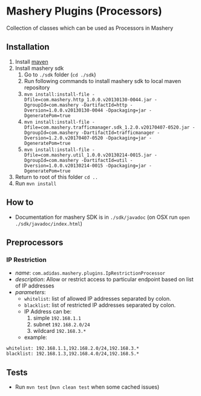 # Mashery Plugins (Processors)

Collection of classes which can be used as Processors in Mashery

## Installation

1. Install [maven](https://maven.apache.org/install.html)
2. Install mashery sdk
    1. Go to `./sdk` folder (`cd ./sdk`)
    2. Run following commands to install mashery sdk to local maven repository
    3. `mvn install:install-file -Dfile=com.mashery.http_1.0.0.v20130130-0044.jar -DgroupId=com.mashery -DartifactId=http -Dversion=1.0.0.v20130130-0044 -Dpackaging=jar -DgeneratePom=true`
    4. `mvn install:install-file -Dfile=com.mashery.trafficmanager.sdk_1.2.0.v20170407-0520.jar -DgroupId=com.mashery -DartifactId=trafficmanager -Dversion=1.2.0.v20170407-0520 -Dpackaging=jar -DgeneratePom=true`
    5. `mvn install:install-file -Dfile=com.mashery.util_1.0.0.v20130214-0015.jar -DgroupId=com.mashery -DartifactId=util -Dversion=1.0.0.v20130214-0015 -Dpackaging=jar -DgeneratePom=true`
3. Return to root of this folder `cd ..`
4. Run `mvn install`


## How to

- Documentation for mashery SDK is in `./sdk/javadoc` (on OSX run `open ./sdk/javadoc/index.html`)


## Preprocessors

### IP Restriction

- *name*: `com.adidas.mashery.plugins.IpRestrictionProcessor`
- *description*: Allow or restrict access to particular endpoint based on list of IP addresses
- *parameters*:
  - `whitelist`: list of allowed IP addresses separated by colon.
  - `blacklist`: list of restricted IP addresses separated by colon.
  - IP Address can be:
    1. simple `192.168.1.1`
    2. subnet `192.168.2.0/24`
    3. wildcard `192.168.3.*`
  - example:

```
whitelist: 192.168.1.1,192.168.2.0/24,192.168.3.*
blacklist: 192.168.1.3,192.168.4.0/24,192.168.5.*
```

## Tests

- Run `mvn test` (`mvn clean test` when some cached issues)
